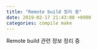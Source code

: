 ```yaml
---
title: "Remote build 정리 중"
date: 2019-02-17 21:43:00 +0900
categories: compile make
---
```

Remote build 관련 정보 정리 중
